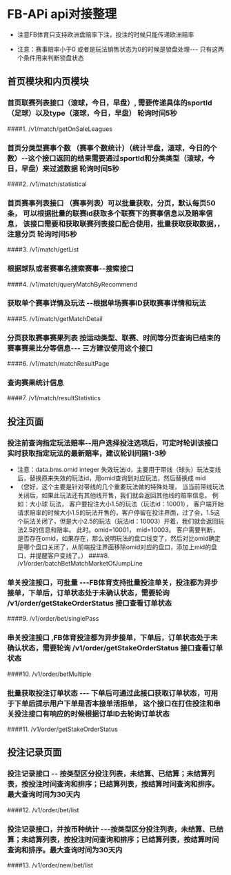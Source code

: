 # FB-APi api对接整理

* 注意FB体育只支持欧洲盘赔率下注，投注的时候只能传递欧洲赔率

* 注意：赛事赔率小于0 或者是玩法销售状态为0的时候是锁盘处理--- 只有这两个条件用来判断锁盘状态

## 首页模块和内页模块

### 首页联赛列表接口（滚球，今日，早盘）, 需要传递具体的sportId（足球）以及type（滚球，今日，早盘） 轮询时间5秒
####1. /v1/match/getOnSaleLeagues

### 首页分类型赛事个数 （赛事个数统计）（统计早盘，滚球，今日的个数）--这个接口返回的结果需要通过sportId和分类类型（滚球，今日，早盘）来过滤数据  轮询时间5秒
####2. /v1/match/statistical

### 首页赛事列表接口 （赛事列表）可以批量获取，分页，默认每页50条， 可以根据批量的联赛id获取多个联赛下的赛事信息以及赔率信息， 该接口需要和获取联赛列表接口配合使用，批量获取获取数据，，注意分页  轮询时间5秒
####3. /v1/match/getList

### 根据球队或者赛事名搜索赛事--搜索接口
####4. /v1/match/queryMatchByRecommend

### 获取单个赛事详情及玩法 --根据单场赛事ID获取赛事详情和玩法
####5. /v1/match/getMatchDetail

### 分页获取赛事赛果列表 按运动类型、联赛、时间等分页查询已结束的赛事赛果比分等信息--- 三方建议使用这个接口
####6. /v1/match/matchResultPage

### 查询赛果统计信息
####7. /v1/match/resultStatistics

## 投注页面

### 投注前查询指定玩法赔率--用户选择投注选项后，可定时轮训该接口实时获取指定玩法的最新赔率，建议轮训间隔1-3秒

* 注意：data.bms.omid	integer	失效玩法id，主要用于带线（球头）玩法变线后，替换原来失效的玩法id，用omid查询到对应玩法，然后替换成 mid
* （您好，这个主要是针对带线的几个重要玩法做的特殊处理， 当当前带线玩法关闭后，如果此玩法还有其他线开售，我们就会返回其他线的赔率信息。 例如：大小球 玩法， 客户要投注大小1.5的玩法（玩法id：10001）， 客户端开始请求赔率的时候大小1.5的玩法开售的，客户停留在投注界面，过了会，1.5这个玩法关闭了，但是大小2.5的玩法（玩法id：10003）开着，我们就会返回玩法2.5的信息和赔率。 此时。omid=10001， mid=10003。 客户需要判断，是否存在omid，如果存在，那么说明玩法的盘口线变了，然后对比omid确定是哪个盘口关闭了，从前端投注界面移除omid对应的盘口，添加上mid的盘口，并提醒客户变线了。）
####8. /v1/order/batchBetMatchMarketOfJumpLine

### 单关投注接口，可批量 ---FB体育支持批量投注单关，投注都为异步接单，下单后，订单状态处于未确认状态，需要轮询 /v1/order/getStakeOrderStatus 接口查看订单状态
####9. /v1/order/bet/singlePass

### 串关投注接口 ,FB体育投注都为异步接单，下单后，订单状态处于未确认状态，需要轮询 /v1/order/getStakeOrderStatus 接口查看订单状态
####10. /v1/order/betMultiple

### 批量获取投注订单状态 --- 下单后可通过此接口获取订单状态，可用于下单后提示用户下单是否本接单活拒单， 这个接口在打住投注和串关投注接口有响应的时候根据订单ID去轮询订单状态
####11. /v1/order/getStakeOrderStatus

## 投注记录页面

### 投注记录接口 -- 按类型区分投注列表，未结算、已结算；未结算列表，按投注时间查询和排序；已结算列表，按结算时间查询和排序。最大查询时间为30天内
####12. /v1/order/bet/list

### 投注记录接口，并按币种统计 ---按类型区分投注列表，未结算、已结算；未结算列表，按投注时间查询和排序；已结算列表，按结算时间查询和排序。最大查询时间为30天内
####13. /v1/order/new/bet/list

